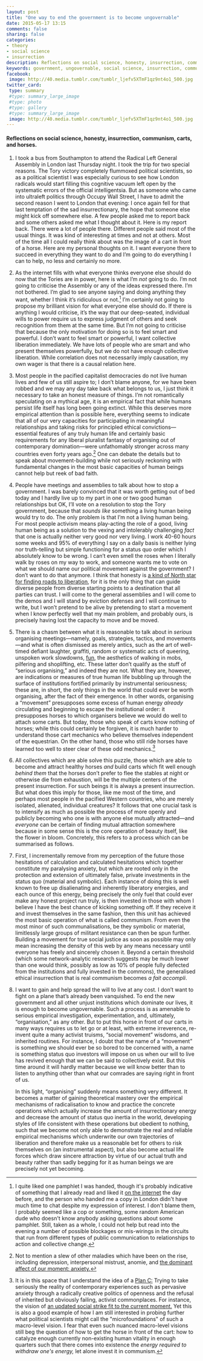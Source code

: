 ```yaml
---
layout: post
title: "One way to end the government is to become ungovernable"
date: 2015-05-17 13:15
comments: false
sharing: false
categories: 
- theory
- social science
- insurrection
description: Reflections on social science, honesty, insurrection, communism, carts, and horses.
keywords: government, ungovernable, social science, insurrection, communism, activism
facebook: 
 image: http://40.media.tumblr.com/tumblr_ljefv5XTmF1qz9nt4o1_500.jpg
twitter_card:
 type: summary
 #type: summary_large_image
 #type: photo
 #type: gallery
 #type: summary_large_image
 image: http://40.media.tumblr.com/tumblr_ljefv5XTmF1qz9nt4o1_500.jpg
---
```

#### Reflections on social science, honesty, insurrection, communism, carts, and horses.

1. I took a bus from Southampton to attend the Radical Left General Assembly in London last Thursday night. I took the trip for two special reasons. The Tory victory completely flummoxed political scientists, so as a political scientist I was especially curious to see how London radicals would start filling this cognitive vacuum left open by the systematic errors of the official intelligentsia. But as someone who came into ultraleft politics through Occupy Wall Street, I have to admit the second reason I went to London that evening: I once again fell for that last temptation of the sad insurrectionary, the hope that someone else might kick off somewhere else. A few people asked me to report back and some others asked me what I thought about it. Here is my report back. There were a lot of people there. Different people said most of the usual things. It was kind of interesting at times and not at others. Most of the time all I could really think about was the image of a cart in front of a horse. Here are my personal thoughts on it. I want everyone there to succeed in everything they want to do and I’m going to do everything I can to help, no less and certainly no more.

2. As the internet fills with what everyone thinks everyone else should do now that the Tories are in power, here is what I’m *not* going to do. I’m not going to criticise the Assembly or any of the ideas expressed there. I’m not bothered. I’m glad to see anyone saying and doing anything they want, whether I think it’s ridiculous or not.[^1] I’m certainly not going to propose my brilliant vision for what everyone else should do. If there is anything I would criticise, it’s the way that our deep-seated, individual wills to power require us to express judgment of others and seek recognition from them at the same time. But I’m not going to criticise that because the only motivation for doing so is to feel smart and powerful. I don’t want to feel smart or powerful, I want collective liberation immediately. We have lots of people who are smart and who present themselves powerfully, but we do not have enough collective liberation. While correlation does not necessarily imply causation, my own wager is that there is a causal relation here.

3. Most people in the pacified capitalist democracies do not live human lives and few of us still aspire to; I don’t blame anyone, for we have been robbed and we may any day take back what belongs to us, I just think it necessary to take an honest measure of things. I’m not romantically speculating on a mythical age, it is an empirical fact that while humans persist life itself has long been going extinct. While this deserves more empirical attention than is possible here, everything seems to indicate that all of our very capacities for participating in meaningful relationships and taking risks for principled ethical convictions—essential features of any truly human life and certainly basic requirements for any liberal pluralist fantasy of organising out of contemporary domination—were unfathomably stronger across many countries even forty years ago.[^2] One can debate the details but to speak about movement-building while not seriously reckoning with fundamental changes in the most basic capacities of human beings cannot help but reek of bad faith.

4. People have meetings and assemblies to talk about how to stop a government. I was barely convinced that it was worth getting out of bed today and I hardly live up to my part in one or two good human relationships but OK, I’ll vote on a resolution to stop the Tory government, because that *sounds like* something a living human being would try to do. The only problem is that I’m not a living human being. For most people activism means play-acting the role of a good, living human being as a solution to the vexing and intolerably challenging *fact* that one is actually neither very good nor very living. I work 40-60 hours some weeks and 95% of everything I say on a daily basis is neither lying nor truth-telling but simple functioning for a status quo order which I absolutely know to be wrong. I can’t even smell the roses when I literally walk by roses on my way to work, and someone wants me to vote on what we should name our political movement against the government? I don’t want to do that anymore. I think that honesty is [a kind of North star for finding roads to liberation](http://jmrphy.net/blog/2015/04/19/on-being-honestly-bad/), for it is the only thing that can guide diverse people from diverse starting points to a destination that all parties can trust. I will come to the general assemblies and I will come to the demos and I will stand by eviction defenses and I will continue to write, but I won’t pretend to be alive by pretending to start a movement when I know perfectly well that my main problem, and probably ours, is precisely having lost the capacity to move and be moved.

5. There is a chasm between what it is reasonable to talk about in *serious* organising meetings—namely, goals, strategies, tactics, and movements—and what is often dismissed as merely antics, such as the art of well-timed defiant laughter, graffiti, random or systematic acts of queering, unspoken work slowdowns, [fun](http://jmrphy.net/blog/2012/10/20/revolutionary-fun/), the aesthetics of walking in mobs, pilfering and shoplifting, etc. These latter don’t qualify as the stuff of “serious organising,” and indeed they are not. What they are, however, are indications or measures of true human life bubbling up through the surface of institutions fortified primarily by instrumental seriousness; these are, in short, the only things in the world that could ever be worth organising, after the fact of their emergence. In other words, organising a “movement” presupposes some excess of human energy *already* circulating and beginning to escape the institutional order: it presupposes horses to which organisers believe we would do well to attach some carts. But today, those who speak of carts know nothing of horses; while this could certainly be forgiven, it is much harder to understand those cart mechanics who believe themselves independent of the equestrian. On the other hand, those who still ride horses have learned too well to steer clear of these odd mechanics.[^3]

6. All collectives which are able solve this puzzle, those which are able to become and attract healthy horses *and* build carts which fit well enough *behind  them* that the horses don’t prefer to flee the stables at night or otherwise die from exhaustion, will be the multiple centers of the present insurrection. For such beings it is always a present insurrection. But what does this imply for those, like me most of the time, and perhaps most people in the pacified Western countries, who are merely isolated, alienated, individual creatures? It follows that one crucial task is to intensify as much as possible the process of more openly and publicly becoming who one is with anyone else mutually attracted—and *everyone* can be certain of finding mutual attraction somewhere because in some sense this is the core operation of beauty itself, like the flower in bloom. Concretely, this refers to a process which can be summarised as follows.

7. First, I incrementally remove from my perception of the future those hesitations of calculation and calculated hesitations which together constitute my paralysing anxiety, but which are rooted only in the protection and extension of ultimately false, private investments in the status quo (material and symbolic). Each instance of doing this is well known to free up disalienating and inherently liberatory energies, and each ounce of this energy, being precisely the only fuel that could ever make any honest project run truly, is then invested in those with whom I believe I have the best chance of kicking something off. If they receive it and invest themselves in the same fashion, then this unit has achieved the most basic operation of what is called communism. From even the most minor of such communalisations, be they symbolic or material, limitlessly large groups of militant resistance can then be spun further. Building a movement for true social justice as soon as possible may only mean increasing the density of this web by any means necessary until everyone has freely and sincerely chosen it. Beyond a certain threshold (which some network-analytic research suggests may be much lower than one would think, possibly as low as 10% of people fully defected from the institutions and fully invested in the commons), the generalised ethical insurrection that is real communism becomes *a fait accompli*. 

8. I want to gain and help spread the will to live at any cost. I don’t want to fight on a plane that’s already been vanquished. To end the new government and all other unjust institutions which dominate our lives, it is enough to become ungovernable. Such a process is as amenable to serious empirical investigation, experimentation, and, ultimately, “organisation,” as any other. But to put this horse in front of our carts in many ways requires us to let go or at least, with extreme irreverence, re-invent quite a many activist truisms, “social movement” wisdoms, and inherited routines. For instance, I doubt that the name of a “movement” is something we should ever be so bored to be concerned with, a name is something status quo investors will impose on us when our will to live has revived enough that we can be said to collectively exist. But this time around it will hardly matter because we will know better than to listen to anything other than what our comrades are saying right in front of us.

	In this light, “organising” suddenly means something very different. It becomes a matter of gaining theoretical mastery over the empirical mechanisms of radicalisation to know and practice the concrete operations which actually increase the amount of insurrectionary energy and decrease the amount of status quo inertia in the world, developing styles of life consistent with these operations but obedient to nothing, such that we become not only able to demonstrate the real and reliable empirical mechanisms which underwrite our own trajectories of liberation and therefore make us a reasonable bet for others to risk themselves on (an instrumental aspect), but also become actual life forces which draw sincere attraction by virtue of our actual truth and beauty rather than sadly begging for it as human beings we are precisely not yet becoming.

[^1]:	I quite liked one pamphlet I was handed, though it's probably indicative of something that I already read and liked it [on the internet](http://davidcameronsspittle.tumblr.com/) the day before, and the person who handed me a copy in London didn't have much time to chat despite my expression of interest. I don't blame them, I probably seemed like a cop or something, some random American dude who doesn't know anybody asking questions about some pamphlet. Still, taken as a whole, I could not help but read into the evening a number of possible blockages or mis-wirings in the circuits that run from different types of public communication to relationships to action and collective change.
 
[^2]:	Not to mention a slew of other maladies which have been on the rise, including depression, interpersonal mistrust, anomie, and [the dominant affect of our moment: anxiety.](http://www.weareplanc.org/blog/we-are-all-very-anxious/)

[^3]:	It is in this space that I understand the idea of a [Plan C:](http://www.weareplanc.org/) Trying to take seriously the reality of contemporary experiences such as pervasive anxiety through a radically creative politics of openness and the refusal of inherited but obviously failing, activist commonplaces. For instance, the vision of [an updated social strike fit to the current moment.](http://www.weareplanc.org/blog/on-social-strikes-and-directional-demands/) Yet this is also a good example of how I am still interested in probing further what political scientists might call the "microfoundations" of such a macro-level vision. I fear that even such nuanced macro-level visions still beg the question of how to get the horse in front of the cart: how to catalyze enough currently non-existing human vitality in enough quarters such that there comes into existence the *energy required to withdraw one's energy,* let alone invest it in communism.

